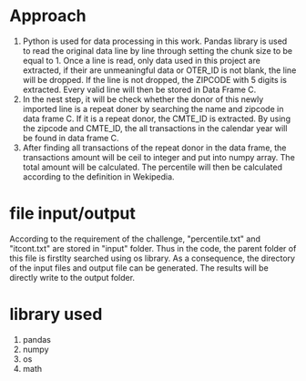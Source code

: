 
# Approach
1. Python is used for data processing in this work. Pandas library is used to read the original data line by line through setting the chunk size to be equal to 1. Once a line is read, only data used in this project are extracted, if their are unmeaningful data or OTER_ID is not blank, the line will be dropped. If the line is not dropped, the ZIPCODE with 5 digits is extracted. Every valid line will then be stored in Data Frame C. 
2. In the nest step, it will be check whether the donor of this newly imported line is a repeat doner by searching the name and zipcode in data frame C. If it is a repeat donor, the CMTE_ID is extracted. By using the zipcode and CMTE_ID, the all transactions in the calendar year will be found in data frame C.
3. After finding all transactions of the repeat donor in the data frame, the transactions amount will be ceil to integer and put into numpy array. The total amount will be calculated. The percentile will then be calculated according to the definition in Wekipedia.

# file input/output

According to the requirement of the challenge, "percentile.txt" and "itcont.txt" are stored in "input" folder. Thus in the code, the parent folder of this file is firstlty searched using os library. As a consequence, the directory of the input files and output file can be generated. The results will be directly write to the output folder.

# library used

1. pandas
2. numpy
3. os
4. math


